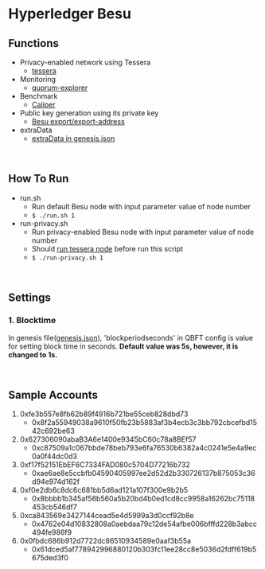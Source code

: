 # Hyperledger Besu 

## Functions

- Privacy-enabled network using Tessera
    - [tessera](./tessera/README.md)
- Monitoring
    - [quorum-explorer](./monitoring/explorer/README.md)
- Benchmark
    - [Caliper](./benchmark/README.md)
- Public key generation using its private key
    - [Besu export/export-address](./nodes/keymapping.sh)
- extraData
    - [extraData in genesis.json](./config/README.md)

<br>

## How To Run

- run.sh
    - Run default Besu node with input parameter value of node number
    - ```$ ./run.sh 1```
- run-privacy.sh
    - Run privacy-enabled Besu node with input parameter value of node number
    - Should [run tessera node](./tessera/README.md) before run this script
    - ```$ ./run-privacy.sh 1```

<br>

## Settings

### 1. Blocktime

In genesis file([genesis.json](./genesis.json)), 'blockperiodseconds' in QBFT config is value for setting block time in seconds. **Default value was 5s, however, it is changed to 1s.**

<br>

## Sample Accounts

1. 0xfe3b557e8fb62b89f4916b721be55ceb828dbd73
    - 0x8f2a55949038a9610f50fb23b5883af3b4ecb3c3bb792cbcefbd1542c692be63
2. 0x627306090abaB3A6e1400e9345bC60c78a8BEf57
    - 0xc87509a1c067bbde78beb793e6fa76530b6382a4c0241e5e4a9ec0a0f44dc0d3
3. 0xf17f52151EbEF6C7334FAD080c5704D77216b732
    - 0xae6ae8e5ccbfb04590405997ee2d52d2b330726137b875053c36d94e974d162f
4. 0xf0e2db6c8dc6c681bb5d6ad121a107f300e9b2b5
    - 0x8bbbb1b345af56b560a5b20bd4b0ed1cd8cc9958a16262bc75118453cb546df7
5. 0xca843569e3427144cead5e4d5999a3d0ccf92b8e
    - 0x4762e04d10832808a0aebdaa79c12de54afbe006bfffd228b3abcc494fe986f9
6. 0x0fbdc686b912d7722dc86510934589e0aaf3b55a
    - 0x61dced5af778942996880120b303fc11ee28cc8e5036d2fdff619b5675ded3f0
